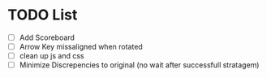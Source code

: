 # TODO List

- [ ] Add Scoreboard
- [ ] Arrow Key missaligned when rotated
- [ ] clean up js and css
- [ ] Minimize Discrepencies to original (no wait after successfull stratagem)